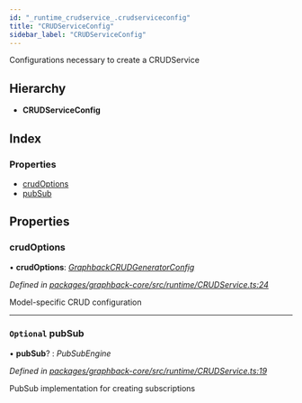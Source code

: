 ```yaml
---
id: "_runtime_crudservice_.crudserviceconfig"
title: "CRUDServiceConfig"
sidebar_label: "CRUDServiceConfig"
---
```


Configurations necessary to create a CRUDService

## Hierarchy

* **CRUDServiceConfig**

## Index

### Properties

* [crudOptions](_runtime_crudservice_.crudserviceconfig.md#crudoptions)
* [pubSub](_runtime_crudservice_.crudserviceconfig.md#optional-pubsub)

## Properties

###  crudOptions

• **crudOptions**: *[GraphbackCRUDGeneratorConfig](_plugin_graphbackcrudgeneratorconfig_.graphbackcrudgeneratorconfig.md)*

*Defined in [packages/graphback-core/src/runtime/CRUDService.ts:24](https://github.com/aerogear/graphback/blob/63664df15/packages/graphback-core/src/runtime/CRUDService.ts#L24)*

Model-specific CRUD configuration

___

### `Optional` pubSub

• **pubSub**? : *PubSubEngine*

*Defined in [packages/graphback-core/src/runtime/CRUDService.ts:19](https://github.com/aerogear/graphback/blob/63664df15/packages/graphback-core/src/runtime/CRUDService.ts#L19)*

PubSub implementation for creating subscriptions
